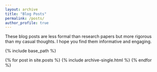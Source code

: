 ```yaml
---
layout: archive
title: "Blog Posts"
permalink: /posts/
author_profile: true
---
```


These blog posts are less formal than research papers but more rigorous than my casual thoughts. I hope you find them informative and engaging.

{% include base_path %}

{% for post in site.posts %}
  {% include archive-single.html %}
{% endfor %}

